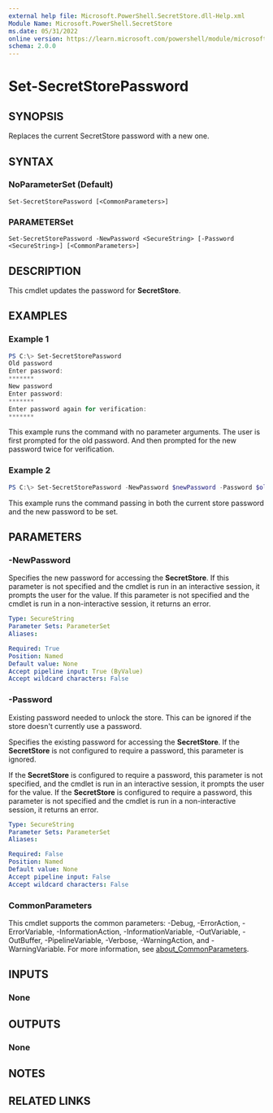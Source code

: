 ```yaml
---
external help file: Microsoft.PowerShell.SecretStore.dll-Help.xml
Module Name: Microsoft.PowerShell.SecretStore
ms.date: 05/31/2022
online version: https://learn.microsoft.com/powershell/module/microsoft.powershell.secretstore/set-secretstorepassword?view=ps-modules&wt.mc_id=ps-gethelp
schema: 2.0.0
---
```


# Set-SecretStorePassword

## SYNOPSIS
Replaces the current SecretStore password with a new one.

## SYNTAX

### NoParameterSet (Default)

```
Set-SecretStorePassword [<CommonParameters>]
```

### PARAMETERSet

```
Set-SecretStorePassword -NewPassword <SecureString> [-Password <SecureString>] [<CommonParameters>]
```

## DESCRIPTION

This cmdlet updates the password for **SecretStore**.

## EXAMPLES

### Example 1

```powershell
PS C:\> Set-SecretStorePassword
Old password
Enter password:
*******
New password
Enter password:
*******
Enter password again for verification:
*******
```

This example runs the command with no parameter arguments. The user is first prompted for the old
password. And then prompted for the new password twice for verification.

### Example 2

```powershell
PS C:\> Set-SecretStorePassword -NewPassword $newPassword -Password $oldPassword
```

This example runs the command passing in both the current store password and the new password to be
set.

## PARAMETERS

### -NewPassword

Specifies the new password for accessing the **SecretStore**. If this parameter is not specified and
the cmdlet is run in an interactive session, it prompts the user for the value. If this parameter is
not specified and the cmdlet is run in a non-interactive session, it returns an error.

```yaml
Type: SecureString
Parameter Sets: ParameterSet
Aliases:

Required: True
Position: Named
Default value: None
Accept pipeline input: True (ByValue)
Accept wildcard characters: False
```

### -Password

Existing password needed to unlock the store. This can be ignored if the store doesn't currently use
a password.

Specifies the existing password for accessing the **SecretStore**. If the **SecretStore** is not
configured to require a password, this parameter is ignored.

If the **SecretStore** is configured to require a password, this parameter is not specified, and the
cmdlet is run in an interactive session, it prompts the user for the value. If the **SecretStore**
is configured to require a password, this parameter is not specified and the cmdlet is run in a
non-interactive session, it returns an error.

```yaml
Type: SecureString
Parameter Sets: ParameterSet
Aliases:

Required: False
Position: Named
Default value: None
Accept pipeline input: False
Accept wildcard characters: False
```

### CommonParameters

This cmdlet supports the common parameters: -Debug, -ErrorAction, -ErrorVariable,
-InformationAction, -InformationVariable, -OutVariable, -OutBuffer, -PipelineVariable, -Verbose,
-WarningAction, and -WarningVariable. For more information, see
[about_CommonParameters](http://go.microsoft.com/fwlink/?LinkID=113216).

## INPUTS

### None

## OUTPUTS

### None

## NOTES

## RELATED LINKS
